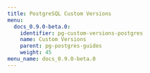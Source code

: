 ```yaml
---
title: PostgreSQL Custom Versions
menu:
  docs_0.9.0-beta.0:
    identifier: pg-custom-versions-postgres
    name: Custom Versions
    parent: pg-postgres-guides
    weight: 45
menu_name: docs_0.9.0-beta.0
---
```

